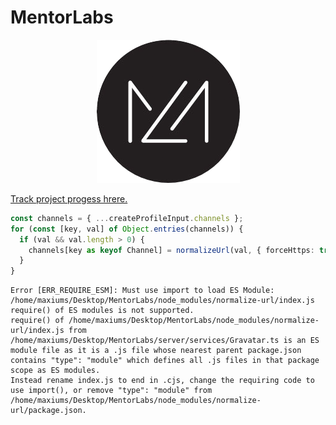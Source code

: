 # MentorLabs

<p align="center">
<img src="media/logo.png"  alt="logo"/>
</p>

[Track project progess hrere.](https://github.com/adarshaacharya/MentorLabs/projects/1)

```ts
const channels = { ...createProfileInput.channels };
for (const [key, val] of Object.entries(channels)) {
  if (val && val.length > 0) {
    channels[key as keyof Channel] = normalizeUrl(val, { forceHttps: true });
  }
}
```

```
Error [ERR_REQUIRE_ESM]: Must use import to load ES Module: /home/maxiums/Desktop/MentorLabs/node_modules/normalize-url/index.js
require() of ES modules is not supported.
require() of /home/maxiums/Desktop/MentorLabs/node_modules/normalize-url/index.js from /home/maxiums/Desktop/MentorLabs/server/services/Gravatar.ts is an ES module file as it is a .js file whose nearest parent package.json contains "type": "module" which defines all .js files in that package scope as ES modules.
Instead rename index.js to end in .cjs, change the requiring code to use import(), or remove "type": "module" from /home/maxiums/Desktop/MentorLabs/node_modules/normalize-url/package.json.
```
